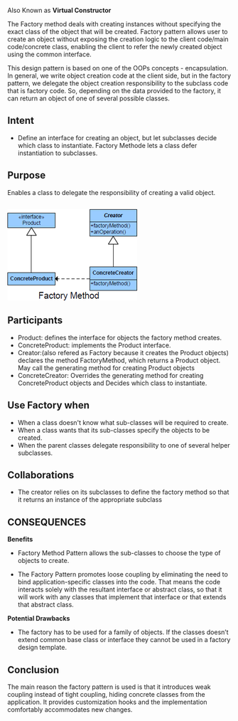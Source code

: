Also Known as **Virtual Constructor**

The Factory method deals with creating instances without specifying the exact class of the object that will be created.
Factory pattern allows user to create an object without exposing the creation logic to the client code/main code/concrete class, enabling the client to refer the newly created object using the common interface.

This design pattern is based on one of the OOPs concepts - encapsulation. In general, we write object creation code at the client side, but in the factory pattern, we delegate the object creation responsibility to the subclass code that is factory code. So, depending on the data provided to the factory, it can return an object of one of several possible classes.

## Intent

+	Define an interface for creating an object, but let subclasses decide which class to instantiate. Factory Methode lets a class defer instantiation to subclasses.

## Purpose
Enables a class to delegate the responsibility of creating a valid object.

##
![alt text](./Images/Factory-1.md.png "Factory")
##

## Participants

+ Product: defines the interface for objects the factory method creates.
+ ConcreteProduct: implements the Product interface.
+ Creator:(also refered as Factory because it creates the Product objects) declares the method FactoryMethod, which returns a Product object. May call the generating method for creating Product objects
+ ConcreteCreator: Overrides the generating method for creating ConcreteProduct objects and Decides which class to instantiate.

## Use Factory when

+	When a class doesn't know what sub-classes will be required to create.
+	When a class wants that its sub-classes specify the objects to be created.
+	When the parent classes delegate responsibility to one of several helper subclasses.


## Collaborations
+	The creator relies on its subclasses to define the factory method so that it returns an instance of the appropriate subclass

## CONSEQUENCES

**Benefits**

+	Factory Method Pattern allows the sub-classes to choose the type of objects to create.

+	The Factory Pattern promotes loose coupling by eliminating the need to bind application-specific classes into the code. That means the code interacts solely with the resultant interface or abstract class, so that it will work with any classes that implement that interface or that extends that abstract class.

**Potential Drawbacks**

+	The factory has to be used for a family of objects. If the classes doesn’t extend common base class or interface they cannot be used in a factory design template.

## Conclusion

The main reason the factory pattern is used is that it introduces weak coupling instead of tight coupling, hiding concrete classes from the application. It provides customization hooks and the implementation comfortably accommodates new changes.
